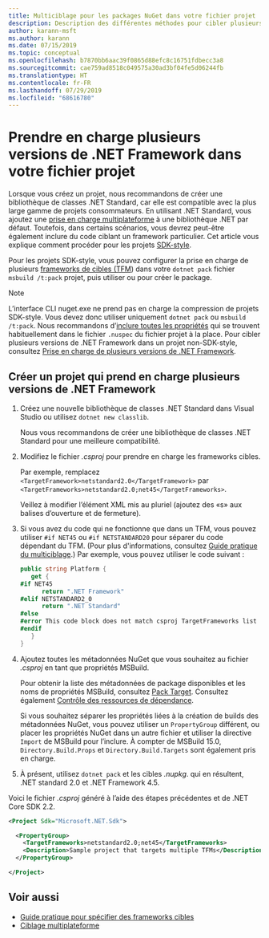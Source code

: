 ```yaml
---
title: Multiciblage pour les packages NuGet dans votre fichier projet
description: Description des différentes méthodes pour cibler plusieurs versions de .NET Framework à partir d’un seul package NuGet.
author: karann-msft
ms.author: karann
ms.date: 07/15/2019
ms.topic: conceptual
ms.openlocfilehash: b7870bb6aac39f0865d88efc8c16751fdbecc3a8
ms.sourcegitcommit: cae759ad8518c049575a30ad3bf04fe5d06244fb
ms.translationtype: HT
ms.contentlocale: fr-FR
ms.lasthandoff: 07/29/2019
ms.locfileid: "68616780"
---
```

# <a name="support-multiple-net-framework-versions-in-your-project-file"></a>Prendre en charge plusieurs versions de .NET Framework dans votre fichier projet

Lorsque vous créez un projet, nous recommandons de créer une bibliothèque de classes .NET Standard, car elle est compatible avec la plus large gamme de projets consommateurs. En utilisant .NET Standard, vous ajoutez une [prise en charge multiplateforme](/dotnet/standard/library-guidance/cross-platform-targeting) à une bibliothèque .NET par défaut. Toutefois, dans certains scénarios, vous devrez peut-être également inclure du code ciblant un framework particulier. Cet article vous explique comment procéder pour les projets [SDK-style](../resources/check-project-format.md).

Pour les projets SDK-style, vous pouvez configurer la prise en charge de plusieurs [frameworks de cibles (TFM](/dotnet/standard/frameworks)) dans votre `dotnet pack` fichier `msbuild /t:pack` projet, puis utiliser ou pour créer le package.

> [!NOTE]
> L’interface CLI nuget.exe ne prend pas en charge la compression de projets SDK-style. Vous devez donc utiliser uniquement `dotnet pack` ou `msbuild /t:pack`. Nous recommandons d’[inclure toutes les propriétés](../reference/msbuild-targets.md#pack-target) qui se trouvent habituellement dans le fichier `.nuspec` du fichier projet à la place. Pour cibler plusieurs versions de .NET Framework dans un projet non-SDK-style, consultez [Prise en charge de plusieurs versions de .NET Framework](supporting-multiple-target-frameworks.md).

## <a name="create-a-project-that-supports-multiple-net-framework-versions"></a>Créer un projet qui prend en charge plusieurs versions de .NET Framework

1. Créez une nouvelle bibliothèque de classes .NET Standard dans Visual Studio ou utilisez `dotnet new classlib`.

   Nous vous recommandons de créer une bibliothèque de classes .NET Standard pour une meilleure compatibilité.

2. Modifiez le fichier *.csproj* pour prendre en charge les frameworks cibles.

   Par exemple, remplacez `<TargetFramework>netstandard2.0</TargetFramework>` par `<TargetFrameworks>netstandard2.0;net45</TargetFrameworks>`.

   Veillez à modifier l’élément XML mis au pluriel (ajoutez des «s» aux balises d’ouverture et de fermeture).

3. Si vous avez du code qui ne fonctionne que dans un TFM, vous pouvez utiliser `#if NET45` ou `#if NETSTANDARD20` pour séparer du code dépendant du TFM. (Pour plus d'informations, consultez [Guide pratique du multiciblage](/dotnet/core/tutorials/libraries#how-to-multitarget).) Par exemple, vous pouvez utiliser le code suivant :

   ```csharp
   public string Platform {
      get {
   #if NET45
         return ".NET Framework"
   #elif NETSTANDARD2_0
         return ".NET Standard"
   #else
   #error This code block does not match csproj TargetFrameworks list
   #endif
      }
   }
   ```

4. Ajoutez toutes les métadonnées NuGet que vous souhaitez au fichier *.csproj* en tant que propriétés MSBuild.

   Pour obtenir la liste des métadonnées de package disponibles et les noms de propriétés MSBuild, consultez [Pack Target](../reference/msbuild-targets.md#pack-target). Consultez également [Contrôle des ressources de dépendance](../consume-packages/package-references-in-project-files.md#controlling-dependency-assets).

   Si vous souhaitez séparer les propriétés liées à la création de builds des métadonnées NuGet, vous pouvez utiliser un `PropertyGroup` différent, ou placer les propriétés NuGet dans un autre fichier et utiliser la directive `Import` de MSBuild pour l’inclure. À compter de MSBuild 15.0, `Directory.Build.Props` et `Directory.Build.Targets` sont également pris en charge.

5. À présent, utilisez `dotnet pack` et les cibles *.nupkg*. qui en résultent, .NET standard 2.0 et .NET Framework 4.5.

Voici le fichier *.csproj* généré à l’aide des étapes précédentes et de .NET Core SDK 2.2.

```xml
<Project Sdk="Microsoft.NET.Sdk">

  <PropertyGroup>
    <TargetFrameworks>netstandard2.0;net45</TargetFrameworks>
    <Description>Sample project that targets multiple TFMs</Description>
  </PropertyGroup>

</Project>
```

## <a name="see-also"></a>Voir aussi

* [Guide pratique pour spécifier des frameworks cibles](/dotnet/standard/frameworks#how-to-specify-target-frameworks)
* [Ciblage multiplateforme](/dotnet/standard/library-guidance/cross-platform-targeting)
